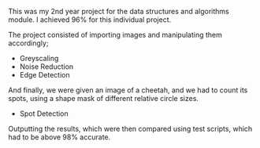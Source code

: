 This was my 2nd year project for the data structures and algorithms module. I achieved 96% for this individual project.

The project consisted of importing images and manipulating them accordingly;

- Greyscaling
- Noise Reduction
- Edge Detection 

And finally, we were given an image of a cheetah, and we had to count its spots, using a shape mask of different relative circle sizes.
- Spot Detection

Outputting the results, which were then compared using test scripts, which had to be above 98% accurate.
